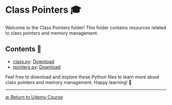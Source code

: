 # Class Pointers 🎓

Welcome to the Class Pointers folder! This folder contains resources related to class pointers and memory management.

## Contents 📄

- [class.py](class.py): [Download](class.py)
- [pointers.py](pointers.py): [Download](pointers.py)

Feel free to download and explore these Python files to learn more about class pointers and memory management. Happy learning! 🚀

---

[🔙 Return to Udemy Course](../README.md)
